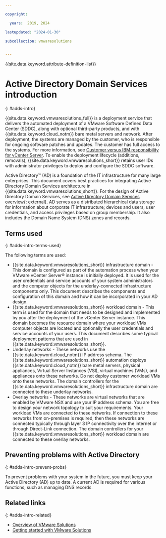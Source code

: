 ```yaml
---

copyright:

  years:  2019, 2024

lastupdated: "2024-01-30"

subcollection: vmwaresolutions


---
```


{{site.data.keyword.attribute-definition-list}}

# Active Directory Domain Services introduction
{: #adds-intro}

{{site.data.keyword.vmwaresolutions_full}} is a deployment service that delivers the automated deployment of a VMware Software Defined Data Center (SDDC), along with optional third-party products, and with {{site.data.keyword.cloud_notm}} bare metal servers and network. After deployment, the systems are managed by the customer, who is responsible for ongoing software patches and updates. The customer has full access to the systems. For more information, see [Customer versus IBM responsibility for vCenter Server](/docs/vmwaresolutions?topic=vmwaresolutions-vc_compl_info#vc_compl_info-responsibility). To enable the deployment lifecycle (additions, removals), {{site.data.keyword.vmwaresolutions_short}} retains user IDs with administrator privileges to deploy and configure the SDDC software.

Active Directory™ (AD) is a foundation of the IT infrastructure for many large enterprises. This document covers best practices for integrating Active Directory Domain Services architecture in {{site.data.keyword.vmwaresolutions_short}}. For the design of Active Directory Domain Services, see [Active Directory Domain Services overview](https://learn.microsoft.com/en-us/windows-server/identity/ad-ds/get-started/virtual-dc/active-directory-domain-services-overview){: external}. AD serves as a distributed hierarchical data storage for information about corporate IT infrastructure; devices and users, user credentials, and access privileges based on group membership. It also includes the Domain Name System (DNS) zones and records.

## Terms used
{: #adds-intro-terms-used}

The following terms are used:

* {{site.data.keyword.vmwaresolutions_short}} infrastructure domain - This domain is configured as part of the automation process when your VMware vCenter Server® instance is initially deployed. It is used for the user credentials and service accounts of your system administrators and the computer objects for the underlay-connected infrastructure components only. This document describes the components and configuration of this domain and how it can be incorporated in your AD design.
* {{site.data.keyword.vmwaresolutions_short}} workload domain - This term is used for the domain that needs to be designed and implemented by you after the deployment of the vCenter Server instance. This domain becomes the resource domain where your workload VMs computer objects are located and optionally the user credentials and service accounts of your users. This document describes some typical deployment patterns that are used in {{site.data.keyword.vmwaresolutions_short}}.
* Underlay networks - These networks use the {{site.data.keyword.cloud_notm}} IP address schema. The {{site.data.keyword.vmwaresolutions_short}} automation deploys {{site.data.keyword.cloud_notm}} bare metal servers, physical appliances, Virtual Server Instances (VSI), virtual machines (VMs), and appliances onto these networks. Do not deploy customer workload VMs onto these networks. The domain controllers for the {{site.data.keyword.vmwaresolutions_short}} infrastructure domain are connected to these underlay networks.
* Overlay networks - These networks are virtual networks that are enabled by VMware NSX and use your IP address schema. You are free to design your network topology to suit your requirements. Your workload VMs are connected to these networks. If connection to these networks from on-premises is required, then these networks are connected typically through layer 3 IP connectivity over the internet or through Direct-Link connection. The domain controllers for your {{site.data.keyword.vmwaresolutions_short}} workload domain are connected to these overlay networks.

## Preventing problems with Active Directory
{: #adds-intro-prevent-probs}

To prevent problems with your system in the future, you must keep your Active Directory (AD) up to date. A current AD is required for various functions, such as managing DNS records.

## Related links
{: #adds-intro-related}

* [Overview of VMware Solutions](/docs/vmwaresolutions?topic=vmwaresolutions-solution_overview)
* [Getting started with VMware Solutions](/docs/vmwaresolutions?topic=vmwaresolutions-getting-started)

